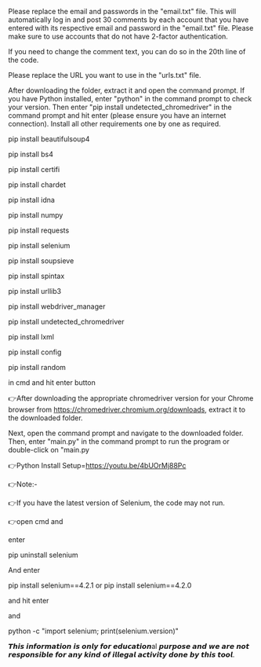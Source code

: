 
Please replace the email and passwords in the "email.txt" file. This will automatically log in and post 30 comments by each account that you have entered with its respective email and password in the "email.txt" file. Please make sure to use accounts that do not have 2-factor authentication.

If you need to change the comment text, you can do so in the 20th line of the code.

Please replace the URL you want to use in the "urls.txt" file.

After downloading the folder, extract it and open the command prompt. If you have Python installed, enter "python" in the command prompt to check your version. Then enter "pip install undetected_chromedriver" in the command prompt and hit enter (please ensure you have an internet connection). Install all other requirements one by one as required.

pip install beautifulsoup4

pip install bs4

pip install certifi

pip install chardet

pip install idna

pip install numpy

pip install requests

pip install selenium

pip install soupsieve

pip install spintax

pip install urllib3

pip install webdriver_manager

pip install undetected_chromedriver

pip install lxml

pip install config

pip install random 

in cmd and hit enter button

👉After downloading the appropriate chromedriver version for your Chrome browser from https://chromedriver.chromium.org/downloads, extract it to the downloaded folder.

Next, open the command prompt and navigate to the downloaded folder. Then, enter "main.py" in the command prompt to run the program or double-click on "main.py

👉Python Install Setup=https://youtu.be/4bUOrMj88Pc

👉Note:-

👉If you have the latest version of Selenium, the code may not run.

👉open cmd and

enter

pip uninstall selenium

And enter

pip install selenium==4.2.1 or pip install selenium==4.2.0

and hit enter

and

python -c "import selenium; print(selenium.version)"

𝙏𝙝𝙞𝙨 𝙞𝙣𝙛𝙤𝙧𝙢𝙖𝙩𝙞𝙤𝙣 𝙞𝙨 𝙤𝙣𝙡𝙮 𝙛𝙤𝙧 𝙚𝙙𝙪𝙘𝙖𝙩𝙞𝙤𝙣al 𝙥𝙪𝙧𝙥𝙤𝙨𝙚 𝙖𝙣𝙙 𝙬𝙚 𝙖𝙧𝙚 𝙣𝙤𝙩 𝙧𝙚𝙨𝙥𝙤𝙣𝙨𝙞𝙗𝙡𝙚 𝙛𝙤𝙧 𝙖𝙣𝙮 𝙠𝙞𝙣𝙙 𝙤𝙛 𝙞𝙡𝙡𝙚𝙜𝙖𝙡 𝙖𝙘𝙩𝙞𝙫𝙞𝙩𝙮 𝙙𝙤𝙣𝙚 𝙗𝙮 𝙩𝙝𝙞𝙨 𝙩𝙤𝙤𝙡.
